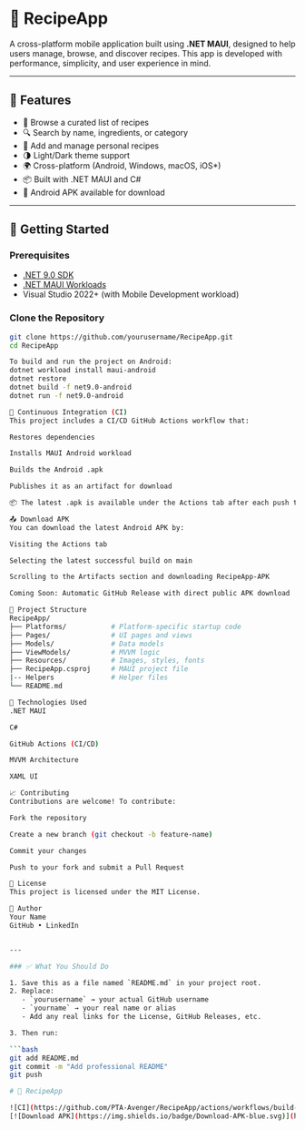 # 🍲 RecipeApp

A cross-platform mobile application built using **.NET MAUI**, designed to help users manage, browse, and discover recipes. This app is developed with performance, simplicity, and user experience in mind.

---

## 📱 Features

- 📖 Browse a curated list of recipes
- 🔍 Search by name, ingredients, or category
- 📝 Add and manage personal recipes
- 🌗 Light/Dark theme support
- 🌍 Cross-platform (Android, Windows, macOS, iOS*)
- 📦 Built with .NET MAUI and C#
- 📲 Android APK available for download

---

## 🚀 Getting Started

### Prerequisites

- [.NET 9.0 SDK](https://dotnet.microsoft.com/en-us/download/dotnet/9.0)
- [.NET MAUI Workloads](https://learn.microsoft.com/en-us/dotnet/maui/get-started/installation)
- Visual Studio 2022+ (with Mobile Development workload)

### Clone the Repository

```bash
git clone https://github.com/yourusername/RecipeApp.git
cd RecipeApp

To build and run the project on Android:
dotnet workload install maui-android
dotnet restore
dotnet build -f net9.0-android
dotnet run -f net9.0-android

🧪 Continuous Integration (CI)
This project includes a CI/CD GitHub Actions workflow that:

Restores dependencies

Installs MAUI Android workload

Builds the Android .apk

Publishes it as an artifact for download

📦 The latest .apk is available under the Actions tab after each push to main.

📤 Download APK
You can download the latest Android APK by:

Visiting the Actions tab

Selecting the latest successful build on main

Scrolling to the Artifacts section and downloading RecipeApp-APK

Coming Soon: Automatic GitHub Release with direct public APK download

🧱 Project Structure
RecipeApp/
├── Platforms/           # Platform-specific startup code
├── Pages/               # UI pages and views
├── Models/              # Data models
├── ViewModels/          # MVVM logic
├── Resources/           # Images, styles, fonts
├── RecipeApp.csproj     # MAUI project file
|-- Helpers              # Helper files
└── README.md

📄 Technologies Used
.NET MAUI

C#

GitHub Actions (CI/CD)

MVVM Architecture

XAML UI

📈 Contributing
Contributions are welcome! To contribute:

Fork the repository

Create a new branch (git checkout -b feature-name)

Commit your changes

Push to your fork and submit a Pull Request

📜 License
This project is licensed under the MIT License.

👤 Author
Your Name
GitHub • LinkedIn


---

### ✅ What You Should Do

1. Save this as a file named `README.md` in your project root.
2. Replace:
   - `yourusername` → your actual GitHub username
   - `yourname` → your real name or alias
   - Add any real links for the License, GitHub Releases, etc.

3. Then run:

```bash
git add README.md
git commit -m "Add professional README"
git push

# 🍲 RecipeApp

![CI](https://github.com/PTA-Avenger/RecipeApp/actions/workflows/build-apk.yml/badge.svg)
[![Download APK](https://img.shields.io/badge/Download-APK-blue.svg)](https://github.com/PTA-Avenger/RecipeApp/releases/latest/download/RecipeApp.apk)


